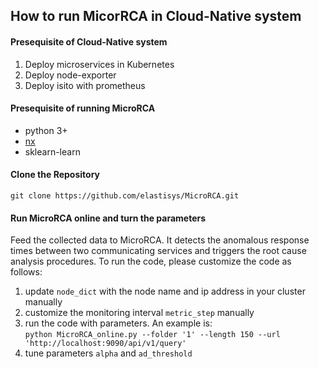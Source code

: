 ## How to run MicorRCA in Cloud-Native system

#### Presequisite of Cloud-Native system
1. Deploy microservices in Kubernetes
1. Deploy node-exporter
1. Deploy isito with prometheus

<!-- #### Data collection
Query application-level and system-level metrics from prometheus. A list of metrics is as follows:
* response times of service invocations (from istio)
* resource utilization of containers
* resource utilization of hosts -->

#### Presequisite of running MicroRCA
* python 3+
* [nx](https://networkx.github.io/documentation/stable/index.html)
* sklearn-learn

#### Clone the Repository
`git clone https://github.com/elastisys/MicroRCA.git`

####  Run MicroRCA online and turn the parameters
Feed the collected data to MicroRCA. It detects the anomalous response times between two communicating services and triggers the root cause analysis procedures. To run the code, please customize the code as follows:
1. update `node_dict` with the node name and ip address in your cluster manually
2. customize the monitoring interval `metric_step`  manually
3. run the code with parameters. An example is: <br/>
`python MicroRCA_online.py --folder '1' --length 150 --url 'http://localhost:9090/api/v1/query'`
4. tune parameters `alpha` and `ad_threshold` 
